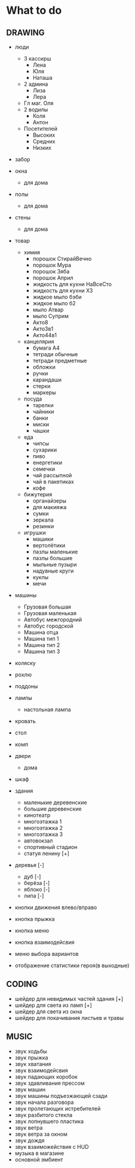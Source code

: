 # What to do

## DRAWING

* люди	
  * 3 кассирш
    * Лена
    * Юля
    * Наташа
  * 2 админа
    * Лиза
    * Лера
  * Гл маг. Оля
  * 2 водилы
    * Коля
    * Антон
  * Посетителей
    * Высоких
    * Средних
    * Низких
* забор
* окна
  * для дома
* полы
  * для дома
* стены
  * для дома
* товар
  * химия
    * порошок СтирайВечно
    * порошок Мура
    * порошок Зяба
    * порошок Април
    * жидкость для кухни НаВсеСто
    * жидкость для кухни Х3
    * жидкое мыло бэби
    * жидкое мыло б2
    * мыло Атвар
    * мыло Суприм
    * Акто8
    * Акто3в1
    * Акто44в1
  * канцелярия
    * бумага А4
    * тетради обычные
    * тетради предметные
    * обложки
    * ручки
    * карандаши
    * стерки
    * маркеры
  * посуда
    * тарелки
    * чайники
    * банки
    * миски
    * чашки
  * еда
    * чипсы
    * сухарики
    * пиво
    * енергетики
    * семечки
    * чай рассыпной
    * чай в пакетиках
    * кофе
  * бижутерия
    * органайзеры
    * для макияжа
    * сумки
    * зеркала
    * резинки
  * игрушки
    * машики
    * вертолётики
    * пазлы маленькие
    * пазлы большие
    * мыльные пузыри
    * надувные круги
    * куклы
    * мечи
* машины
  * Грузовая большая
  * Грузовая маленькая
  * Автобус межгородний
  * Автобус городской
  * Машина отца
  * Машина тип 1
  * Машина тип 2
  * Машина тип 3
* коляску
* рохлю
* поддоны
* лампы 
  * настольная лампа
* кровать
* стол
* комп
* двери
  * дома
* шкаф
* здания
  * маленькие деревенские
  * большие деревенские
  * кинотеатр
  * многоэтажка 1
  * многоэтажка 2
  * многоэтажка 3
  * автовокзал
  * спортивный стадион
  * статуя ленину [+]
* деревья [-]
  * дуб [-]
  * берёза [-]
  * яблоко [-]
  * липа [-]

* кнопки движения влево/вправо
* кнопка прыжка
* кнопка меню
* кнопка взаимодейсвия
* меню выбора вариантов
* отображение статистики героя(в выходные)

## CODING

* шейдер для невидимых частей здания [+]
* шейдер для света из ламп [+]
* шейдер для света из окна
* шейдер для покачивания листьев и травы

## MUSIC

* звук ходьбы
* звук прыжка
* звук хватания
* звук взаимодейсвия
* звук падающих коробок
* звук здавливания прессом
* звук машин
* звук машины подъезжающей сзади
* звук начала разговора
* звук пролетающих истребителей
* звук разбитого стекла
* звук лопнувшего пластика
* звук ветра
* звук ветра за окном
* звук дождя
* звук взаиможействия с HUD
* музыка в магазине
* основной эмбиент
